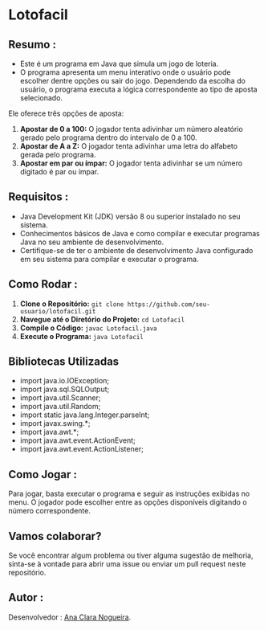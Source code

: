 # Lotofacil

## Resumo :

- Este é um programa em Java que simula um jogo de loteria.
- O programa apresenta um menu interativo onde o usuário pode escolher dentre opções ou sair do jogo. Dependendo da escolha do usuário, o programa executa a lógica correspondente ao tipo de aposta selecionado.

Ele oferece três opções de aposta:

1. **Apostar de 0 a 100:** O jogador tenta adivinhar um número aleatório gerado pelo programa dentro do intervalo de 0 a 100.
2. **Apostar de A a Z:** O jogador tenta adivinhar uma letra do alfabeto gerada pelo programa.
3. **Apostar em par ou ímpar:** O jogador tenta adivinhar se um número digitado é par ou ímpar.

## Requisitos :

- Java Development Kit (JDK) versão 8 ou superior instalado no seu sistema.
- Conhecimentos básicos de Java e como compilar e executar programas Java no seu ambiente de desenvolvimento.
- Certifique-se de ter o ambiente de desenvolvimento Java configurado em seu sistema para compilar e executar o programa.

## Como Rodar :

1. **Clone o Repositório:** `git clone https://github.com/seu-usuario/lotofacil.git`
2. **Navegue até o Diretório do Projeto:** `cd Lotofacil`
3. **Compile o Código:**  `javac Lotofacil.java`
4. **Execute o Programa:** `java Lotofacil`


## Bibliotecas Utilizadas

- import java.io.IOException;
- import java.sql.SQLOutput;
- import java.util.Scanner;
- import java.util.Random;
- import static java.lang.Integer.parseInt;
- import javax.swing.*;
- import java.awt.*;
- import java.awt.event.ActionEvent;
- import java.awt.event.ActionListener;

## Como Jogar :

Para jogar, basta executar o programa e seguir as instruções exibidas no menu. O jogador pode escolher entre as opções disponíveis digitando o número correspondente.

## Vamos colaborar?

Se você encontrar algum problema ou tiver alguma sugestão de melhoria, sinta-se à vontade para abrir uma issue ou enviar um pull request neste repositório.

## Autor :

 Desenvolvedor : [Ana Clara Nogueira](github.com/Anaclsouza).


